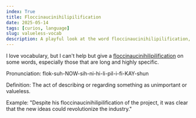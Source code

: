 ```yaml
---
index: True
title: Floccinaucinihilipilification
date: 2025-05-14
tags: [curios, language]
slug: valueless-vocab
description: A playful look at the word floccinaucinihilipilification, its meaning, and usage.
---
```


I love vocabulary, but I can't help but give a [floccinaucinihilipilification](https://en.wiktionary.org/wiki/floccinaucinihilipilification) on some words, especially those that are long and highly specific.

Pronunciation: flok-suh-NOW-sih-ni-hi-li-pil-i-fi-KAY-shun

Definition: The act of describing or regarding something as unimportant or valueless.

Example: "Despite his floccinaucinihilipilification of the project, it was clear that the new ideas could revolutionize the industry."

